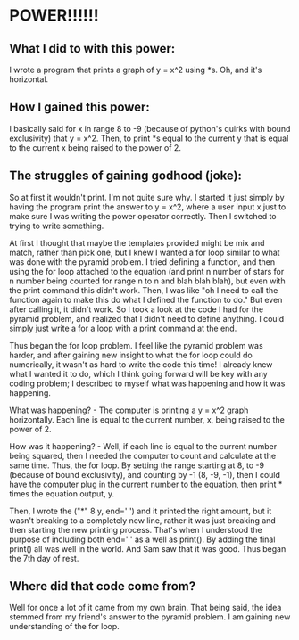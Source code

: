# POWER!!!!!!

## What I did to with this power:

I wrote a program that prints a graph of y = x^2 using *s. Oh, and it's horizontal.

## How I gained this power:

I basically said for x in range 8 to -9 (because of python's quirks with bound exclusivity) that y = x^2. Then, to print *s equal to the current y that is equal to the current x being raised to the power of 2.

## The struggles of gaining godhood (joke):

So at first it wouldn't print. I'm not quite sure why. I started it just simply by having the program print the answer to y = x^2, where a user input x just to make sure I was writing the power operator correctly. Then I switched to trying to write something.

At first I thought that maybe the templates provided might be mix and match, rather than pick one, but I knew I wanted a for loop similar to what was done with the pyramid problem. I tried defining a function, and then using the for loop attached to the equation (and print n number of stars for n number being counted for range n to n and blah blah blah), but even with the print command this didn't work. Then, I was like "oh I need to call the function again to make this do what I defined the function to do." But even after calling it, it didn't work. So I took a look at the code I had for the pyramid problem, and realized that I didn't need to define anything. I could simply just write a for a loop with a print command at the end.

Thus began the for loop problem. I feel like the pyramid problem was harder, and after gaining new insight to what the for loop could do numerically, it wasn't as hard to write the code this time! I already knew what I wanted it to do, which I think going forward will be key with any coding problem; I described to myself what was happening and how it was happening.

What was happening? - The computer is printing a y = x^2 graph horizontally. Each line is equal to the current number, x, being raised to the power of 2.

How was it happening? - Well, if each line is equal to the current number being squared, then I needed the computer to count and calculate at the same time. Thus, the for loop. By setting the range starting at 8, to -9 (because of bound exclusivity), and counting by -1 (8, -9, -1), then I could have the computer plug in the current number to the equation, then print * times the equation output, y.

Then, I wrote the ("*" 8 y, end=' ') and it printed the right amount, but it wasn't breaking to a completely new line, rather it was just breaking and then starting the new printing process. That's when I understood the purpose of including both end=' ' as a well as print(). By adding the final print() all was well in the world. And Sam saw that it was good. Thus began the 7th day of rest.

## Where did that code come from?

Well for once a lot of it came from my own brain. That being said, the idea stemmed from my friend's answer to the pyramid problem. I am gaining new understanding of the for loop. 
